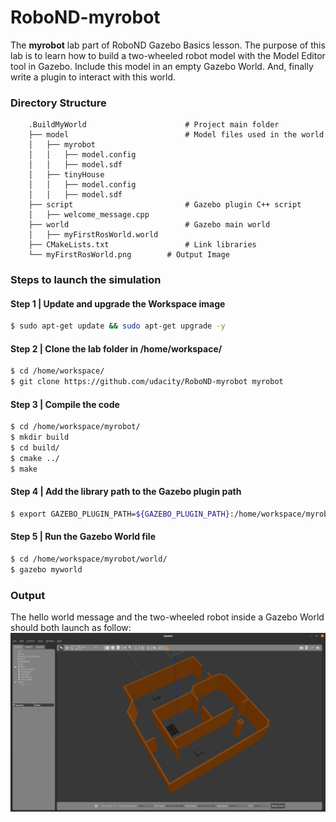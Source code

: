 

# RoboND-myrobot
The **myrobot** lab part of RoboND Gazebo Basics lesson. The purpose of this lab is to learn how to build a two-wheeled robot model with the Model Editor tool in Gazebo. Include this model in an empty Gazebo World. And, finally write a plugin to interact with this world.  

### Directory Structure
```
    .BuildMyWorld                      # Project main folder 
    ├── model                          # Model files used in the world
    │   ├── myrobot
    │   │   ├── model.config
    │   │   ├── model.sdf
    │   ├── tinyHouse
    │   │   ├── model.config
    │   │   ├── model.sdf
    ├── script                         # Gazebo plugin C++ script      
    │   ├── welcome_message.cpp
    ├── world                          # Gazebo main world
    │   ├── myFirstRosWorld.world
    ├── CMakeLists.txt                 # Link libraries 
    └── myFirstRosWorld.png	       # Output Image                           
```

### Steps to launch the simulation

#### Step 1 | Update and upgrade the Workspace image
```sh
$ sudo apt-get update && sudo apt-get upgrade -y
```
#### Step 2 | Clone the lab folder in /home/workspace/
```sh
$ cd /home/workspace/
$ git clone https://github.com/udacity/RoboND-myrobot myrobot
```

#### Step 3 | Compile the code
```sh
$ cd /home/workspace/myrobot/
$ mkdir build
$ cd build/
$ cmake ../
$ make
```

#### Step 4 | Add the library path to the Gazebo plugin path  
```sh
$ export GAZEBO_PLUGIN_PATH=${GAZEBO_PLUGIN_PATH}:/home/workspace/myrobot/build
```

#### Step 5 | Run the Gazebo World file  
```sh
$ cd /home/workspace/myrobot/world/
$ gazebo myworld
```

### Output
The hello world message and the two-wheeled robot inside a Gazebo World should both launch as follow: 
![alt text](myFirstRosWorld.png)
